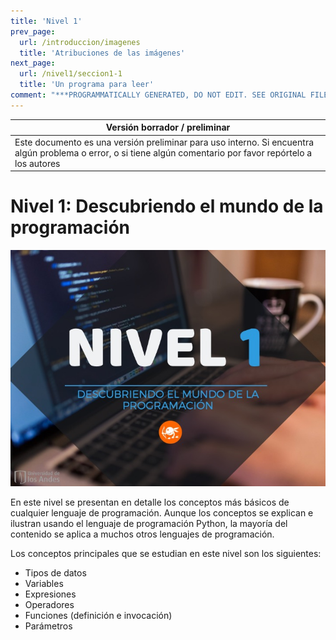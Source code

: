 ```yaml
---
title: 'Nivel 1'
prev_page:
  url: /introduccion/imagenes
  title: 'Atribuciones de las imágenes'
next_page:
  url: /nivel1/seccion1-1
  title: 'Un programa para leer'
comment: "***PROGRAMMATICALLY GENERATED, DO NOT EDIT. SEE ORIGINAL FILES IN /content***"
---
```

Versión borrador / preliminar |
-------------------|
Este documento es una versión preliminar para uso interno. Si encuentra algún problema o error, o si tiene algún comentario por favor repórtelo a los autores|



# Nivel 1: Descubriendo el mundo de la programación

![](./images/N1_introduccion.jpg)

En este nivel se presentan en detalle los conceptos más básicos de cualquier lenguaje de programación. Aunque los conceptos se explican e ilustran usando el lenguaje de programación Python, la mayoría del contenido se aplica a muchos otros lenguajes de programación.

Los conceptos principales que se estudian en este nivel son los siguientes:

* Tipos de datos
* Variables
* Expresiones
* Operadores
* Funciones (definición e invocación)
* Parámetros
